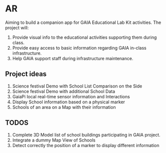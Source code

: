 # AR

Aiming to build a companion app for GAIA Educational Lab Kit activities. The project will:

1. Provide visual info to the educational activities supporting them during class.
1. Provide easy access to basic information regarding GAIA in-class infrastructure.
1. Help GAIA support staff during infrastructure maintenance.

## Project ideas

1. Science festival Demo with School List Comparison on the Side
1. Science festival Demo with additional School Data
1. GaiaPi local real-time sensor information and Interactions 
1. Display School information based on a physical marker
1. Schools of an area on a Map with their information


## TODOS

1. Complete 3D Model list of school buildings participating in GAIA project.
1. Integrate a dummy Map View of Schools
1. Detect correctly the position of a marker to display different information
